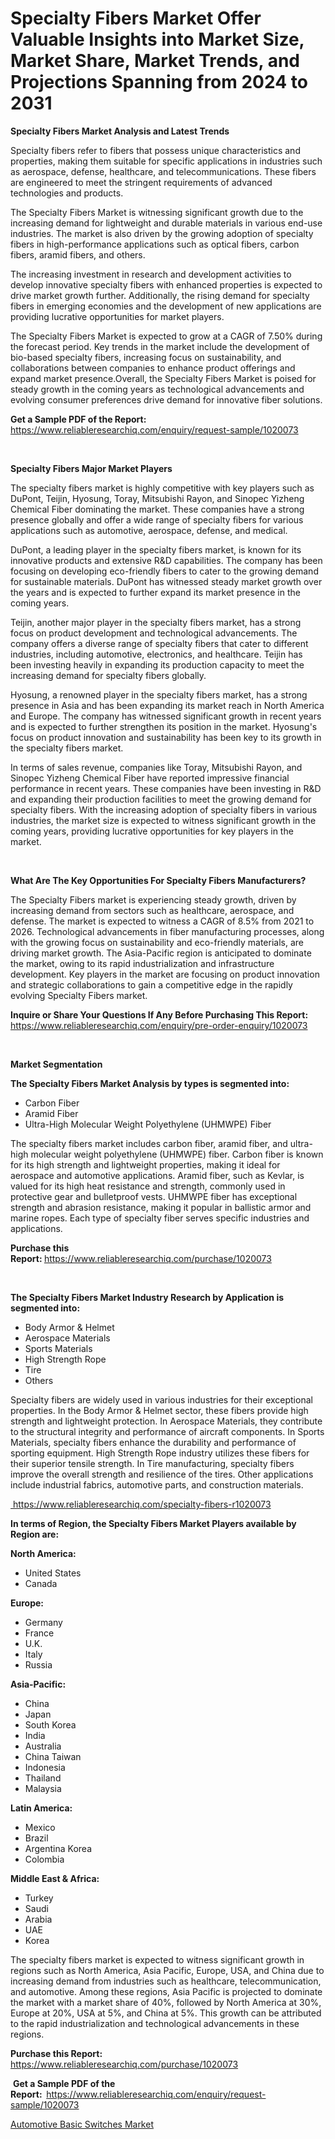 <p><h1>Specialty Fibers Market Offer Valuable Insights into Market Size, Market Share, Market Trends, and Projections Spanning from 2024 to 2031</h1></p><p><strong>Specialty Fibers Market Analysis and Latest Trends</strong></p>
<p><p>Specialty fibers refer to fibers that possess unique characteristics and properties, making them suitable for specific applications in industries such as aerospace, defense, healthcare, and telecommunications. These fibers are engineered to meet the stringent requirements of advanced technologies and products.</p><p>The Specialty Fibers Market is witnessing significant growth due to the increasing demand for lightweight and durable materials in various end-use industries. The market is also driven by the growing adoption of specialty fibers in high-performance applications such as optical fibers, carbon fibers, aramid fibers, and others.</p><p>The increasing investment in research and development activities to develop innovative specialty fibers with enhanced properties is expected to drive market growth further. Additionally, the rising demand for specialty fibers in emerging economies and the development of new applications are providing lucrative opportunities for market players.</p><p>The Specialty Fibers Market is expected to grow at a CAGR of 7.50% during the forecast period. Key trends in the market include the development of bio-based specialty fibers, increasing focus on sustainability, and collaborations between companies to enhance product offerings and expand market presence.Overall, the Specialty Fibers Market is poised for steady growth in the coming years as technological advancements and evolving consumer preferences drive demand for innovative fiber solutions.</p></p>
<p><strong>Get a Sample PDF of the Report:&nbsp;</strong> <a href="https://www.reliableresearchiq.com/enquiry/request-sample/1020073">https://www.reliableresearchiq.com/enquiry/request-sample/1020073</a></p>
<p>&nbsp;</p>
<p><strong>Specialty Fibers Major Market Players</strong></p>
<p><p>The specialty fibers market is highly competitive with key players such as DuPont, Teijin, Hyosung, Toray, Mitsubishi Rayon, and Sinopec Yizheng Chemical Fiber dominating the market. These companies have a strong presence globally and offer a wide range of specialty fibers for various applications such as automotive, aerospace, defense, and medical.</p><p>DuPont, a leading player in the specialty fibers market, is known for its innovative products and extensive R&D capabilities. The company has been focusing on developing eco-friendly fibers to cater to the growing demand for sustainable materials. DuPont has witnessed steady market growth over the years and is expected to further expand its market presence in the coming years.</p><p>Teijin, another major player in the specialty fibers market, has a strong focus on product development and technological advancements. The company offers a diverse range of specialty fibers that cater to different industries, including automotive, electronics, and healthcare. Teijin has been investing heavily in expanding its production capacity to meet the increasing demand for specialty fibers globally.</p><p>Hyosung, a renowned player in the specialty fibers market, has a strong presence in Asia and has been expanding its market reach in North America and Europe. The company has witnessed significant growth in recent years and is expected to further strengthen its position in the market. Hyosung's focus on product innovation and sustainability has been key to its growth in the specialty fibers market.</p><p>In terms of sales revenue, companies like Toray, Mitsubishi Rayon, and Sinopec Yizheng Chemical Fiber have reported impressive financial performance in recent years. These companies have been investing in R&D and expanding their production facilities to meet the growing demand for specialty fibers. With the increasing adoption of specialty fibers in various industries, the market size is expected to witness significant growth in the coming years, providing lucrative opportunities for key players in the market.</p></p>
<p>&nbsp;</p>
<p><strong>What Are The Key Opportunities For Specialty Fibers Manufacturers?</strong></p>
<p><p>The Specialty Fibers market is experiencing steady growth, driven by increasing demand from sectors such as healthcare, aerospace, and defense. The market is expected to witness a CAGR of 8.5% from 2021 to 2026. Technological advancements in fiber manufacturing processes, along with the growing focus on sustainability and eco-friendly materials, are driving market growth. The Asia-Pacific region is anticipated to dominate the market, owing to its rapid industrialization and infrastructure development. Key players in the market are focusing on product innovation and strategic collaborations to gain a competitive edge in the rapidly evolving Specialty Fibers market.</p></p>
<p><strong>Inquire or Share Your Questions If Any Before Purchasing This Report:</strong> <a href="https://www.reliableresearchiq.com/enquiry/pre-order-enquiry/1020073">https://www.reliableresearchiq.com/enquiry/pre-order-enquiry/1020073</a></p>
<p>&nbsp;</p>
<p><strong>Market Segmentation</strong></p>
<p><strong>The Specialty Fibers Market Analysis by types is segmented into:</strong></p>
<p><ul><li>Carbon Fiber</li><li>Aramid Fiber</li><li>Ultra-High Molecular Weight Polyethylene (UHMWPE) Fiber</li></ul></p>
<p><p>The specialty fibers market includes carbon fiber, aramid fiber, and ultra-high molecular weight polyethylene (UHMWPE) fiber. Carbon fiber is known for its high strength and lightweight properties, making it ideal for aerospace and automotive applications. Aramid fiber, such as Kevlar, is valued for its high heat resistance and strength, commonly used in protective gear and bulletproof vests. UHMWPE fiber has exceptional strength and abrasion resistance, making it popular in ballistic armor and marine ropes. Each type of specialty fiber serves specific industries and applications.</p></p>
<p><strong>Purchase this Report:&nbsp;</strong><a href="https://www.reliableresearchiq.com/purchase/1020073">https://www.reliableresearchiq.com/purchase/1020073</a></p>
<p>&nbsp;</p>
<p><strong>The Specialty Fibers Market Industry Research by Application is segmented into:</strong></p>
<p><ul><li>Body Armor & Helmet</li><li>Aerospace Materials</li><li>Sports Materials</li><li>High Strength Rope</li><li>Tire</li><li>Others</li></ul></p>
<p><p>Specialty fibers are widely used in various industries for their exceptional properties. In the Body Armor & Helmet sector, these fibers provide high strength and lightweight protection. In Aerospace Materials, they contribute to the structural integrity and performance of aircraft components. In Sports Materials, specialty fibers enhance the durability and performance of sporting equipment. High Strength Rope industry utilizes these fibers for their superior tensile strength. In Tire manufacturing, specialty fibers improve the overall strength and resilience of the tires. Other applications include industrial fabrics, automotive parts, and construction materials.</p></p>
<p><a href="https://www.reliableresearchiq.com/specialty-fibers-r1020073">&nbsp;https://www.reliableresearchiq.com/specialty-fibers-r1020073</a></p>
<p><strong>In terms of Region, the Specialty Fibers Market Players available by Region are:</strong></p>
<p>
    <p> <strong> North America: </strong>
        <ul>
            <li>United States</li>
            <li>Canada</li>
        </ul>
        </p> 
    <p> <strong> Europe: </strong>
        <ul>
            <li>Germany</li>
            <li>France</li>
            <li>U.K.</li>
            <li>Italy</li>
            <li>Russia</li>
        </ul>
        </p> 
    <p> <strong> Asia-Pacific: </strong>
        <ul>
            <li>China</li>
            <li>Japan</li>
            <li>South Korea</li>
            <li>India</li>
            <li>Australia</li>
            <li>China Taiwan</li>
            <li>Indonesia</li>
            <li>Thailand</li>
            <li>Malaysia</li>
        </ul>
        </p> 
    <p> <strong> Latin America: </strong>
        <ul>
            <li>Mexico</li>
            <li>Brazil</li>
            <li>Argentina Korea</li>
            <li>Colombia</li>
        </ul>
        </p> 
    <p> <strong> Middle East & Africa: </strong>
        <ul>
            <li>Turkey</li>
            <li>Saudi</li>
            <li>Arabia</li>
            <li>UAE</li>
            <li>Korea</li>
        </ul>
    </p>
    </p>
<p><p>The specialty fibers market is expected to witness significant growth in regions such as North America, Asia Pacific, Europe, USA, and China due to increasing demand from industries such as healthcare, telecommunication, and automotive. Among these regions, Asia Pacific is projected to dominate the market with a market share of 40%, followed by North America at 30%, Europe at 20%, USA at 5%, and China at 5%. This growth can be attributed to the rapid industrialization and technological advancements in these regions.</p></p>
<p><strong>Purchase this Report: </strong><a href="https://www.reliableresearchiq.com/purchase/1020073">https://www.reliableresearchiq.com/purchase/1020073</a></p>
<p>&nbsp;<strong>Get a Sample PDF of the Report:&nbsp;&nbsp;</strong><a href="https://www.reliableresearchiq.com/enquiry/request-sample/1020073">https://www.reliableresearchiq.com/enquiry/request-sample/1020073</a></p>
<p><strong></strong></p>
<p><p><a href="https://github.com/josephpullman6599/Market-Research-Report-List-1/blob/main/automotive-basic-switches-market.md">Automotive Basic Switches Market</a></p></p>